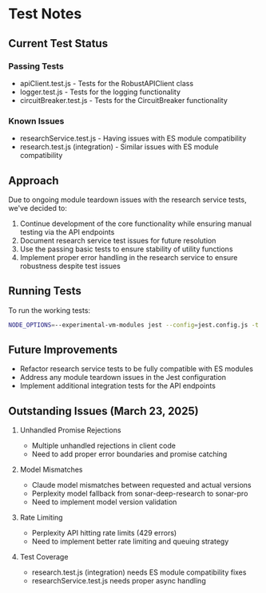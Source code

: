 # Test Notes

## Current Test Status

### Passing Tests
- apiClient.test.js - Tests for the RobustAPIClient class
- logger.test.js - Tests for the logging functionality
- circuitBreaker.test.js - Tests for the CircuitBreaker functionality

### Known Issues
- researchService.test.js - Having issues with ES module compatibility
- research.test.js (integration) - Similar issues with ES module compatibility

## Approach
Due to ongoing module teardown issues with the research service tests, we've decided to:

1. Continue development of the core functionality while ensuring manual testing via the API endpoints
2. Document research service test issues for future resolution
3. Use the passing basic tests to ensure stability of utility functions
4. Implement proper error handling in the research service to ensure robustness despite test issues

## Running Tests
To run the working tests:

```bash
NODE_OPTIONS=--experimental-vm-modules jest --config=jest.config.js -t "CircuitBreaker|Logger|RobustAPIClient"
```

## Future Improvements
- Refactor research service tests to be fully compatible with ES modules
- Address any module teardown issues in the Jest configuration
- Implement additional integration tests for the API endpoints

## Outstanding Issues (March 23, 2025)
1. Unhandled Promise Rejections
   - Multiple unhandled rejections in client code
   - Need to add proper error boundaries and promise catching

2. Model Mismatches
   - Claude model mismatches between requested and actual versions
   - Perplexity model fallback from sonar-deep-research to sonar-pro
   - Need to implement model version validation

3. Rate Limiting
   - Perplexity API hitting rate limits (429 errors)
   - Need to implement better rate limiting and queuing strategy

4. Test Coverage
   - research.test.js (integration) needs ES module compatibility fixes
   - researchService.test.js needs proper async handling